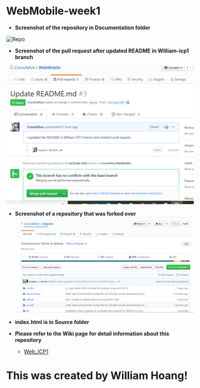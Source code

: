 # WebMobile-week1

- **Screenshot of the repository in Documentation folder**

![Repo](https://github.com/Consolefun/WebMobile-week1/blob/master/Documentation/Repo_Screenshot.png)

- **Screenshot of the pull request after updated README in William-icp1 branch**

![pull request](https://github.com/Consolefun/WebMobile/blob/master/Documentation/pull_request.png)

- **Screenshot of a repository that was forked over**
![fork](https://github.com/Consolefun/WebMobile/blob/master/Documentation/Forked_repo.PNG)

- **index.html is in Source folder**

- **Please refer to the Wiki page for detail information about this repository**
  - [Web_ICP1](https://github.com/Consolefun/WebMobile-week1/wiki/Web-ICP1)

# This was created by William Hoang! 
